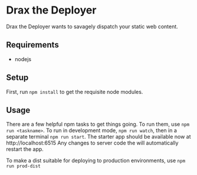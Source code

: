 Drax the Deployer
=================

Drax the Deployer wants to savagely dispatch your static web content.


Requirements
------------

- nodejs


Setup
-----

First, run `npm install` to get the requisite node modules.


Usage
-----

There are a few helpful npm tasks to get things going. To run them, use `npm run
<taskname>`. To run in development mode,  `npm run watch`, then in a separate
terminal `npm run start`. The starter app should be available now at
http://localhost:6515 Any changes to server code the will
automatically restart the app.


To make a dist suitable for deploying to production environments, use `npm run
prod-dist`
